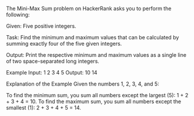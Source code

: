 The Mini-Max Sum problem on HackerRank asks you to perform the following: 


Given: Five positive integers.

Task: Find the minimum and maximum values that can be calculated by summing exactly four of the five given integers.

Output: Print the respective minimum and maximum values as a single line of two space-separated long integers. 

Example
Input: 1 2 3 4 5
Output: 10 14

Explanation of the Example
Given the numbers 1, 2, 3, 4, and 5: 

To find the minimum sum, you sum all numbers except the largest (5): 1 + 2 + 3 + 4 = 10.
To find the maximum sum, you sum all numbers except the smallest (1): 2 + 3 + 4 + 5 = 14. 